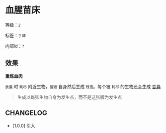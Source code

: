 # 血腥苗床

等级：`2`

标签：`手牌`

内部id：`?`

## 效果

**重炼血肉**

`放置` 时 `耗尽` 附近生物，`摧毁` 自身然后生成 `残渣`。每个被 `耗尽` 的生物还会生成 [变异](../卡牌组/变异.md)

> 生成以每张生物自身为发生点，而不是这张牌为发生点

## CHANGELOG

- [1.0.0] 引入
